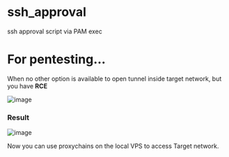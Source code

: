 # ssh_approval
ssh approval script via PAM exec


# For pentesting...

When no other option is available to open tunnel inside target network, but you have **RCE**

 
![image](https://github.com/user-attachments/assets/3b5c873e-1fe5-4bbd-a87c-2de8d77b10d2)


### Result



![image](https://github.com/user-attachments/assets/6cdfaac5-ffa7-47a9-a32a-3b16a92f362e)

 
Now you can use proxychains on the local VPS to access Target network.

